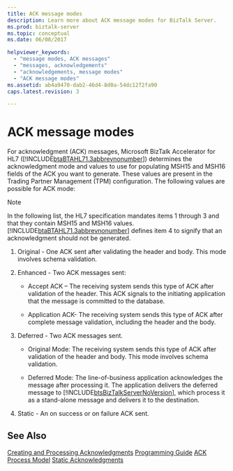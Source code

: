 ```yaml
---
title: ACK message modes
description: Learn more about ACK message modes for BizTalk Server.
ms.prod: biztalk-server
ms.topic: conceptual
ms.date: 06/08/2017

helpviewer_keywords: 
  - "message modes, ACK messages"
  - "messages, acknowledgements"
  - "acknowledgements, message modes"
  - "ACK message modes"
ms.assetid: ab4a9470-dab2-46d4-8d0a-54dc12f2fa90
caps.latest.revision: 3

---
```


# ACK message modes

For acknowledgment (ACK) messages, Microsoft BizTalk Accelerator for HL7 ([!INCLUDE[btaBTAHL71.3abbrevnonumber](../../includes/btabtahl71-3abbrevnonumber-md.md)]) determines the acknowledgment mode and values to use for populating MSH15 and MSH16 fields of the ACK you want to generate. These values are present in the Trading Partner Management (TPM) configuration. The following values are possible for ACK mode:

> [!NOTE]
> In the following list, the HL7 specification mandates items 1 through 3 and that they contain MSH15 and MSH16 values. [!INCLUDE[btaBTAHL71.3abbrevnonumber](../../includes/btabtahl71-3abbrevnonumber-md.md)] defines item 4 to signify that an acknowledgment should not be generated.

1. Original - One ACK sent after validating the header and body. This mode involves schema validation.

2. Enhanced - Two ACK messages sent:

   - Accept ACK – The receiving system sends this type of ACK after validation of the header. This ACK signals to the initiating application that the message is committed to the database.

   - Application ACK- The receiving system sends this type of ACK after complete message validation, including the header and the body.

3. Deferred - Two ACK messages sent.

   - Original Mode: The receiving system sends this type of ACK after validation of the header and body. This mode involves schema validation.

   - Deferred Mode: The line-of-business application acknowledges the message after processing it. The application delivers the deferred message to [!INCLUDE[btsBizTalkServerNoVersion](../../includes/btsbiztalkservernoversion-md.md)], which process it as a stand-alone message and delivers it to the destination.

4. Static - An on success or on failure ACK sent.

## See Also

[Creating and Processing Acknowledgments](../../adapters-and-accelerators/accelerator-hl7/creating-and-processing-acknowledgments.md)
[Programming Guide](../../adapters-and-accelerators/accelerator-hl7/programming-guide1.md)
[ACK Process Model](../../adapters-and-accelerators/accelerator-hl7/ack-process-model.md)
[Static Acknowledgments](../../adapters-and-accelerators/accelerator-hl7/static-acknowledgments.md)
